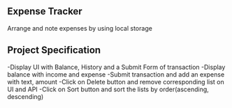 ## Expense Tracker

Arrange and note expenses by using local storage

## Project Specification

-Display UI with Balance, History and a Submit Form of transaction
-Display balance with income and expense
-Submit transaction and add an expense with text, amount
-Click on Delete button and remove corresponding list on UI and API
-Click on Sort button and sort the lists by order(ascending, descending)
